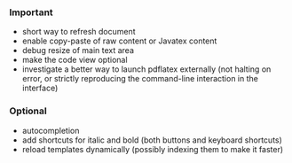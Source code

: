 ### Important

- short way to refresh document 
- enable copy-paste of raw content or Javatex content
- debug resize of main text area
- make the code view optional
- investigate a better way to launch pdflatex externally (not halting on error, or strictly reproducing the command-line interaction in the interface)

### Optional

- autocompletion
- add shortcuts for italic and bold (both buttons and keyboard shortcuts)
- reload templates dynamically (possibly indexing them to make it faster)
